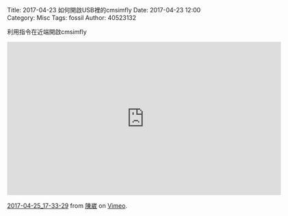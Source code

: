 Title: 2017-04-23 如何開啟USB裡的cmsimfly
Date: 2017-04-23 12:00
Category: Misc
Tags: fossil
Author: 40523132

利用指令在近端開啟cmsimfly

<iframe src="https://player.vimeo.com/video/214641507" width="640" height="359" frameborder="0" webkitallowfullscreen mozallowfullscreen allowfullscreen></iframe>
<p><a href="https://vimeo.com/214641507">2017-04-25_17-33-29</a> from <a href="https://vimeo.com/user58668068">陳崴</a> on <a href="https://vimeo.com">Vimeo</a>.</p>